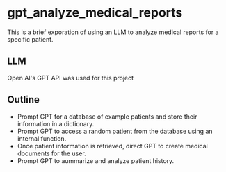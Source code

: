 # gpt_analyze_medical_reports
This is a brief exporation of using an LLM to analyze medical reports for a specific patient. 

## LLM
Open AI's GPT API was used for this project 

## Outline
- Prompt GPT for a database of example patients and store their information in a dictionary. 
- Prompt GPT to access a random patient from the database using an internal function. 
- Once patient information is retrieved, direct GPT to create medical documents for the user. 
- Prompt GPT to aummarize and analyze patient history.
